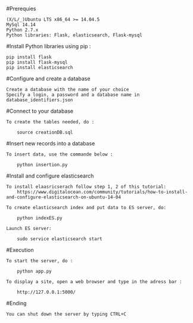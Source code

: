 #Prerequies

	(X/L/_)Ubuntu LTS x86_64 >= 14.04.5
	MySql 14.14
	Python 2.7.x
	Python libraries: Flask, elasticsearch, Flask-mysql


#Install Python libraries using pip :

	pip install flask
	pip install flask-mysql
	pip install elasticsearch


#Configure and create a database

	Create a database with the name of your choice
	Specify a login, a password and a database name in database_identifiers.json

#Connect to your database
	
	To create the tables needed, do :

		source creationDB.sql

#Insert new records into a database

	To insert data, use the commande below :

		python insertion.py

#Install and configure elasticsearch
	
	To install elaasricserach follow step 1, 2 of this tutorial:
		https://www.digitalocean.com/community/tutorials/how-to-install-and-configure-elasticsearch-on-ubuntu-14-04
	
	To create elasticsearch index and put data to ES server, do:

		python indexES.py

	Launch ES server:

		sudo service elasticsearch start 

#Execution

	To start the server, do :

		python app.py

	To display a site, open a web browser and type in the adress bar :

		http://127.0.0.1:5000/

#Ending

	You can shut down the server by typing CTRL+C


